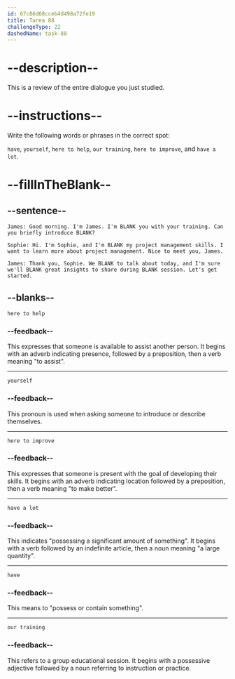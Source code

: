 ```yaml
---
id: 67c86d68cceb4d498a72fe19
title: Tarea 88
challengeType: 22
dashedName: task-88
---
```


<!-- REVIEW -->

# --description--

This is a review of the entire dialogue you just studied.

# --instructions--

Write the following words or phrases in the correct spot:

`have`, `yourself`, `here to help`, `our training`, `here to improve`, and `have a lot`.

# --fillInTheBlank--

## --sentence--

`James: Good morning. I'm James. I'm BLANK you with your training. Can you briefly introduce BLANK?`

`Sophie: Hi. I'm Sophie, and I'm BLANK my project management skills. I want to learn more about project management. Nice to meet you, James.`

`James: Thank you, Sophie. We BLANK to talk about today, and I'm sure we'll BLANK great insights to share during BLANK session. Let's get started.`

## --blanks--

`here to help`

### --feedback--

This expresses that someone is available to assist another person. It begins with an adverb indicating presence, followed by a preposition, then a verb meaning "to assist".

---

`yourself`

### --feedback--

This pronoun is used when asking someone to introduce or describe themselves.

---

`here to improve`

### --feedback--

This expresses that someone is present with the goal of developing their skills. It begins with an adverb indicating location followed by a preposition, then a verb meaning "to make better".

---

`have a lot`

### --feedback--

This indicates "possessing a significant amount of something". It begins with a verb followed by an indefinite article, then a noun meaning "a large quantity".

---

`have`

### --feedback--

This means to "possess or contain something".

---

`our training`

### --feedback--

This refers to a group educational session. It begins with a possessive adjective followed by a noun referring to instruction or practice.

